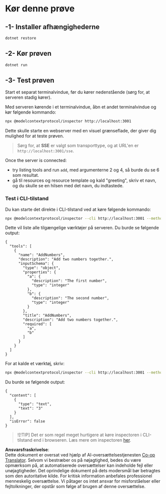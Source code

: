 <!--
CO_OP_TRANSLATOR_METADATA:
{
  "original_hash": "2a58caa6e11faa09470b7f81e6729652",
  "translation_date": "2025-06-18T06:01:17+00:00",
  "source_file": "03-GettingStarted/05-sse-server/solution/dotnet/README.md",
  "language_code": "da"
}
-->
# Kør denne prøve

## -1- Installer afhængighederne

```bash
dotnet restore
```

## -2- Kør prøven

```bash
dotnet run
```

## -3- Test prøven

Start et separat terminalvindue, før du kører nedenstående (sørg for, at serveren stadig kører).

Med serveren kørende i et terminalvindue, åbn et andet terminalvindue og kør følgende kommando:

```bash
npx @modelcontextprotocol/inspector http://localhost:3001
```

Dette skulle starte en webserver med en visuel grænseflade, der giver dig mulighed for at teste prøven.

> Sørg for, at **SSE** er valgt som transporttype, og at URL'en er `http://localhost:3001/sse`.

Once the server is connected: 

- try listing tools and run `add`, med argumenterne 2 og 4, så burde du se 6 som resultat.
- gå til resources og resource template og kald "greeting", skriv et navn, og du skulle se en hilsen med det navn, du indtastede.

### Test i CLI-tilstand

Du kan starte det direkte i CLI-tilstand ved at køre følgende kommando:

```bash 
npx @modelcontextprotocol/inspector --cli http://localhost:3001 --method tools/list
```

Dette vil liste alle tilgængelige værktøjer på serveren. Du burde se følgende output:

```text
{
  "tools": [
    {
      "name": "AddNumbers",
      "description": "Add two numbers together.",
      "inputSchema": {
        "type": "object",
        "properties": {
          "a": {
            "description": "The first number",
            "type": "integer"
          },
          "b": {
            "description": "The second number",
            "type": "integer"
          }
        },
        "title": "AddNumbers",
        "description": "Add two numbers together.",
        "required": [
          "a",
          "b"
        ]
      }
    }
  ]
}
```

For at kalde et værktøj, skriv:

```bash
npx @modelcontextprotocol/inspector --cli http://localhost:3001 --method tools/call --tool-name AddNumbers --tool-arg a=1 --tool-arg b=2
```

Du burde se følgende output:

```text
{
  "content": [
    {
      "type": "text",
      "text": "3"
    }
  ],
  "isError": false
}
```

> ![!TIP]
> Det er som regel meget hurtigere at køre inspectoren i CLI-tilstand end i browseren.
> Læs mere om inspectoren [her](https://github.com/modelcontextprotocol/inspector).

**Ansvarsfraskrivelse**:  
Dette dokument er oversat ved hjælp af AI-oversættelsestjenesten [Co-op Translator](https://github.com/Azure/co-op-translator). Selvom vi bestræber os på nøjagtighed, bedes du være opmærksom på, at automatiserede oversættelser kan indeholde fejl eller unøjagtigheder. Det oprindelige dokument på dets modersmål bør betragtes som den autoritative kilde. For kritisk information anbefales professionel menneskelig oversættelse. Vi påtager os intet ansvar for misforståelser eller fejltolkninger, der opstår som følge af brugen af denne oversættelse.